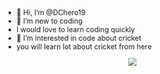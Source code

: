 - 👋 Hi, I’m @DChero19
- 🌱 I’m new to coding
- I would love to learn coding quickly
- 👀 I’m interested in code about cricket
- you will learn lot about cricket from here<br>
<p align="center">
<img src="https://metrics.lecoq.io/DCHero19?template=classic&isocalendar=1&achievements=1&introduction=1&isocalendar.duration=half-year&introduction.title=true&achievements.threshold=C&achievements.secrets=true&achievements.display=detailed&achievements.limit=0&config.timezone=Asia%2FColombo">
</p>
